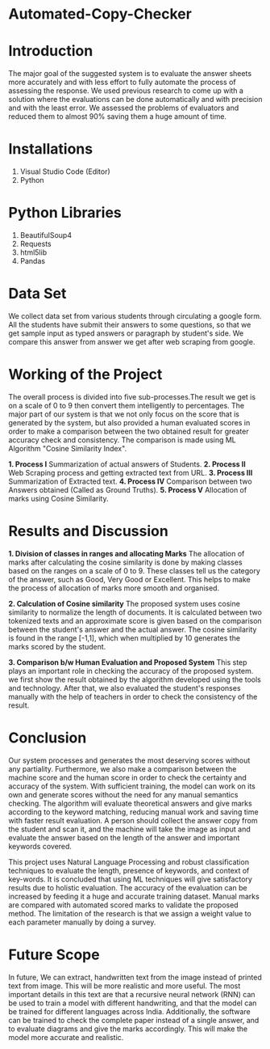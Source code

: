 # Automated-Copy-Checker

# Introduction
The major goal of the suggested system is to evaluate the answer sheets more accurately and  with less effort to fully automate the process of assessing the response. We used previous research to come up with a solution where the evaluations can be done automatically and with precision and with the least error.
We assessed the problems of evaluators and reduced them to almost 90% saving them a huge amount of time.

# Installations
1. Visual Studio Code (Editor)
2. Python 

# Python Libraries
1. BeautifulSoup4
2. Requests
3. html5lib
4. Pandas 

# Data Set
We collect data set from various students through circulating a google form. All the students have submit their answers to some questions, so that we get 
sample input as typed answers or paragraph by student's side. We compare this answer from answer we get after web scraping from google.

# Working of the Project
The overall process is divided into five sub-processes.The result we get is on a scale of 0 to 9 then convert them intelligently to percentages.
The major part of our system is that we not only focus on the score that is generated by the system, but also provided a human evaluated scores in order to 
make a comparison between the two obtained result for greater accuracy check and consistency.  The comparison is made using ML Algorithm "Cosine Similarity Index".

**1. Process I** Summarization of actual answers of Students.
**2. Process II** Web Scraping process and getting extracted text from URL.
**3. Process III** Summarization of Extracted text.
**4. Process IV** Comparison between two Answers obtained (Called as Ground Truths).
**5. Process V** Allocation of marks using Cosine Similarity.

# Results and Discussion
**1. Division of classes in ranges and allocating Marks**
The allocation of marks after calculating the cosine similarity is done by making classes based on the ranges on a scale of 0 to 9. These classes tell us the
category of the answer, such as Good, Very Good or Excellent. This helps to make the process of allocation of marks more smooth and organised.

**2. Calculation of Cosine similarity**
The proposed system uses cosine similarity to normalize the length of documents. It is calculated between two tokenized texts and an approximate score is 
given based on the comparison between the student's answer and the actual answer. The cosine similarity is found in the range [-1,1], which when multiplied 
by 10 generates the marks scored by the student.

**3. Comparison b/w Human Evaluation and Proposed System**
This step plays an important role in checking the accuracy of the proposed system. we first show the result obtained by the algorithm developed using the 
tools and technology. After that, we also evaluated the student's responses manually with the help of teachers in order to check the consistency of the result.

# Conclusion
Our system processes and generates the most deserving scores without any partiality. Furthermore, we also make a comparison between the machine score and 
the human score in order to check the certainty and accuracy of the system. With sufficient training, the model can work on its own and generate scores 
without the need for any manual semantics checking. The algorithm will evaluate theoretical answers and give marks according to the keyword 
matching, reducing manual work and saving time with faster result evaluation. A person should collect the answer copy from the student and scan it, 
and the machine will take the image as input and evaluate the answer based on the length of the answer and important keywords covered.

This project uses Natural Language Processing and robust classification techniques to evaluate the length, presence of keywords, and context of key-words. 
It is concluded that using ML techniques will give satisfactory results due to holistic evaluation. The accuracy of the evaluation can be increased by 
feeding it a huge and accurate training dataset. Manual marks are compared with automated scored marks to validate the proposed method. The limitation of 
the research is that we assign a weight value to each parameter manually by doing a survey.

# Future Scope
In future, We can extract, handwritten text from the image instead of printed text from image. This will be more realistic and more useful.
The most important details in this text are that a recursive neural network (RNN) can be used to train a model with different handwriting, and that the 
model can be trained for different languages across India. Additionally, the software can be trained to check the complete paper instead of a single answer, 
and to evaluate diagrams and give the marks accordingly. This will make the model more accurate and realistic.
